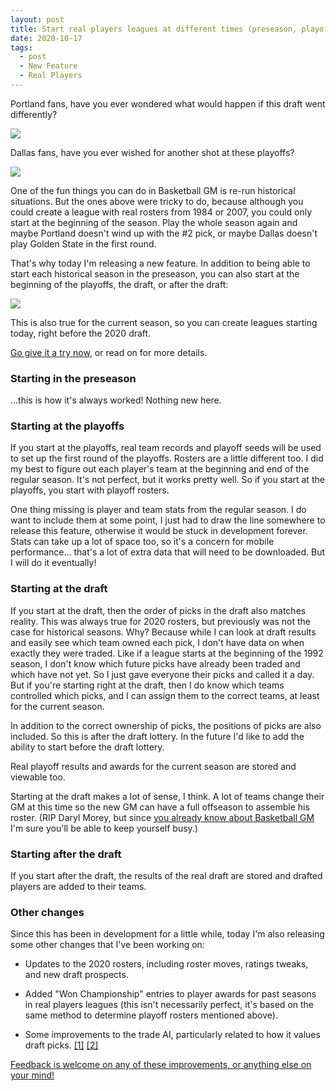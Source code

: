 ```yaml
---
layout: post
title: Start real players leagues at different times (preseason, playoffs, draft, after draft) in any season
date: 2020-10-17
tags:
  - post
  - New Feature
  - Real Players
---
```


Portland fans, have you ever wondered what would happen if this draft went differently?

<img src="/files/start-any-time-1.png" class="img-fluid" />

Dallas fans, have you ever wished for another shot at these playoffs?

<img src="/files/start-any-time-2.png" class="img-fluid" />

One of the fun things you can do in Basketball GM is re-run historical situations. But the ones above were tricky to do, because although you could create a league with real rosters from 1984 or 2007, you could only start at the beginning of the season. Play the whole season again and maybe Portland doesn't wind up with the #2 pick, or maybe Dallas doesn't play Golden State in the first round.

That's why today I'm releasing a new feature. In addition to being able to start each historical season in the preseason, you can also start at the beginning of the playoffs, the draft, or after the draft:

<img src="/files/start-any-time-3.png" class="img-fluid" />

This is also true for the current season, so you can create leagues starting today, right before the 2020 draft.

[Go give it a try now](https://play.basketball-gm.com/new_league/real), or read on for more details.

<!--more-->

### Starting in the preseason

...this is how it's always worked! Nothing new here.

### Starting at the playoffs

If you start at the playoffs, real team records and playoff seeds will be used to set up the first round of the playoffs. Rosters are a little different too. I did my best to figure out each player's team at the beginning and end of the regular season. It's not perfect, but it works pretty well. So if you start at the playoffs, you start with playoff rosters.

One thing missing is player and team stats from the regular season. I do want to include them at some point, I just had to draw the line somewhere to release this feature, otherwise it would be stuck in development forever. Stats can take up a lot of space too, so it's a concern for mobile performance... that's a lot of extra data that will need to be downloaded. But I will do it eventually!

### Starting at the draft

If you start at the draft, then the order of picks in the draft also matches reality. This was always true for 2020 rosters, but previously was not the case for historical seasons. Why? Because while I can look at draft results and easily see which team owned each pick, I don't have data on when exactly they were traded. Like if a league starts at the beginning of the 1992 season, I don't know which future picks have already been traded and which have not yet. So I just gave everyone their picks and called it a day. But if you're starting right at the draft, then I do know which teams controlled which picks, and I can assign them to the correct teams, at least for the current season.

In addition to the correct ownership of picks, the positions of picks are also included. So this is after the draft lottery. In the future I'd like to add the ability to start before the draft lottery.

Real playoff results and awards for the current season are stored and viewable too.

Starting at the draft makes a lot of sense, I think. A lot of teams change their GM at this time so the new GM can have a full offseason to assemble his roster. (RIP Daryl Morey, but since [you already know about Basketball GM](https://old.reddit.com/r/nba/comments/1ki6w2/iam_the_houston_rockets_gm_ama_offseason_addition/cbp7ei9/?context=1) I'm sure you'll be able to keep yourself busy.)

### Starting after the draft

If you start after the draft, the results of the real draft are stored and drafted players are added to their teams.

### Other changes

Since this has been in development for a little while, today I'm also releasing some other changes that I've been working on:

- Updates to the 2020 rosters, including roster moves, ratings tweaks, and new draft prospects.

- Added "Won Championship" entries to player awards for past seasons in real players leagues (this isn't necessarily perfect, it's based on the same method to determine playoff rosters mentioned above).

- Some improvements to the trade AI, particularly related to how it values draft picks. [[1]](https://old.reddit.com/r/BasketballGM/comments/ja6095/want_to_test_some_improvements_to_the_trade_ai/) [[2]](https://old.reddit.com/r/Football_GM/comments/ja60au/want_to_test_some_improvements_to_the_trade_ai/)

[Feedback is welcome on any of these improvements, or anything else on your mind!](https://basketball-gm.com/contact/)
